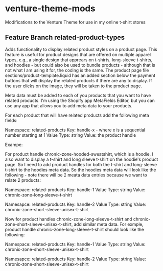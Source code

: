 # venture-theme-mods
Modifications to the Venture Theme for use in my online t-shirt stores

## Feature Branch **related-product-types**

Adds functionality to display related product styles on a product page.  This feature is useful for product designs that are offered on multiple apparel types, e.g., a single design that apprears on t-shirts, long-sleeve t-shirts, and hoodies - but could also be used to bundle products - although that is not what I am using it for, the coding is the same. The product page file sections/product-template.liquid has an added section below the payment buttons that will display the related products if there are any to display. If the user clicks on the image, they will be taken to the product page.

Meta data must be added to each of you products that you want to have related products. I'm using the Shopify app MetaFields Editor, but you can use any app that allows you to add meta data to your products.

For each product that will have related products add the following meta fields:

Namespace:    related-products
Key:          handle-x - where x is a sequential number starting at 1
Value Type:   string
Value:        the product handle

Exampe:

For product handle chronic-zone-hooded-sweatshirt, which is a hoodie, I also want to display a t-shirt and long sleeve t-shirt on the hoodie's product page. So I need to add product handles for both the t-shirt and long-sleeve t-shirt to the hoodies meta data. So the hoodies meta data will look like the following - note there will be 2 meata data entries because we want to relate 2 products:

Namespace:    related-products
Key:          handle-1
Value Type:   string
Value:        chronic-zone-long-sleeve-t-shirt

Namesapce:    related-products
Key:          handle-2
Value Type:   string
Value:        chronic-zone-short-sleeve-unisex-t-shirt

Now for product handles chronic-zone-long-sleeve-t-shirt and chronic-zone-short-sleeve-unisex-t-shirt, add similar meta data. For exmple, product handle chronic-zone-long-sleeve-t-shirt should look like the following:

Namespace:    related-products
Key:          handle-1
Value Type:   string
Value:        chronic-zone-short-sleeve-unisex-t-shirt

Namesapce:    related-products
Key:          handle-2
Value Type:   string
Value:        chronic-zone-short-sleeve-unisex-t-shirt


